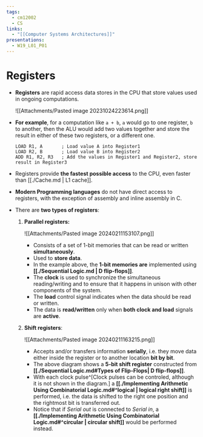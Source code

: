 ```yaml
---
tags:
  - cm12002
  - CS
links:
  - "[[Computer Systems Architectures]]"
presentations:
  - W19_L01_P01
---
```

# Registers
- **Registers** are rapid access data stores in the CPU that store values used in ongoing computations.

    ![[Attachments/Pasted image 20231024223614.png]]
- **For example**, for a computation like `a + b`, `a` would go to one register, `b` to another, then the ALU would add two values together and store the result in either of these two registers, or a different one.
    ```armasm
    LOAD R1, A       ; Load value A into Register1
    LOAD R2, B       ; Load value B into Register2
    ADD R1, R2, R3   ; Add the values in Register1 and Register2, store result in Register3
    ```
- Registers provide **the fastest possible access** to the CPU, even faster than [[./Cache.md | L1 cache]].
- **Modern Programming languages** do not have direct access to registers, with the exception of assembly and inline assembly in C.
- There are **two types of registers**:
    1. **Parallel registers:** 

        ![[Attachments/Pasted image 20240211153107.png]]
        - Consists of a set of 1-bit memories that can be read or written **simultaneously**.
        - Used to **store data**.
        - In the example above, the **1-bit memories are** implemented using **[[./Sequential Logic.md | D flip-flops]]**.
        - The **clock** is used to synchronize the simultaneous reading/writing and to ensure that it happens in unison with other components of the system.
        - The **load** control signal indicates when the data should be read or written.
        - The data is **read/written** only when **both clock and load** signals are **active**.

    2. **Shift registers**:

        ![[Attachments/Pasted image 20240211163215.png]] 
        - Accepts and/or transfers information **serially**, i.e. they move data either inside the register or to another location **bit by bit**.
        - The above diagram shows a **5-bit shift register** constructed from **[[./Sequential Logic.md#Types of Flip-Flops| D flip-flops]]**.
        - With each clock pulse^[Clock pulses can be controled, although it is not shown in the diagram.] a **[[./Implementing Arithmetic Using Combinatorial Logic.md#^logical | logical right shift]]** is performed, i.e. the data is shifted to the right one position and the rightmost bit is transferred out.
        - Notice that if *Serial out* is connected to *Serial in*, a **[[./Implementing Arithmetic Using Combinatorial Logic.md#^circular | circular shift]]** would be performed instead.

